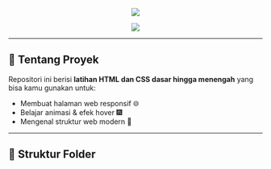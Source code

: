 <p align="center">
  <img src="https://capsule-render.vercel.app/api?type=waving&height=200&color=0:f72585,100:4361ee&text=💻%20HTML%20%26%20CSS%20Project&fontAlignY=40&fontColor=ffffff&fontSize=45&desc=Belajar%20Desain%20Web%20Modern&descAlign=50&descAlignY=65" />
</p>

<p align="center">
  <img src="https://readme-typing-svg.demolab.com?font=Poppins&weight=600&size=25&pause=1000&color=00D1FF&center=true&vCenter=true&width=600&lines=✨+Belajar+HTML+dan+CSS+dengan+Menyenangkan!;💡+Bangun+Website+Responsif+Sendiri!;🚀+From+Basic+to+Awesome!">
</p>

---

## 🎨 Tentang Proyek

Repositori ini berisi **latihan HTML dan CSS dasar hingga menengah** yang bisa kamu gunakan untuk:
- Membuat halaman web responsif 🌐  
- Belajar animasi & efek hover 🎆  
- Mengenal struktur web modern 🧱  

---

## 🧩 Struktur Folder
